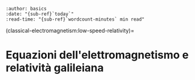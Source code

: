 ```{article-info}
:author: basics
:date: "{sub-ref}`today`"
:read-time: "{sub-ref}`wordcount-minutes` min read"
```

(classical-electromagnetism:low-speed-relativity)=
# Equazioni dell'elettromagnetismo e relatività galileiana

